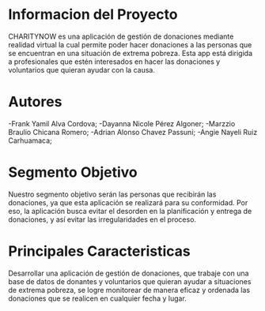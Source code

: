 # Informacion del Proyecto
CHARITYNOW es una aplicación de gestión de donaciones mediante realidad virtual la cual permite poder hacer donaciones a las personas que se encuentran en una situación de extrema pobreza. Esta app está dirigida a profesionales que estén interesados en hacer las donaciones y voluntarios que quieran ayudar con la causa. 

# Autores
-Frank Yamil Alva Cordova;
-Dayanna Nicole Pérez Algoner;
-Marzzio Braulio Chicana Romero;
-Adrian Alonso Chavez Passuni;
-Angie Nayeli Ruiz Carhuamaca;

# Segmento Objetivo
Nuestro segmento objetivo serán las personas que recibirán las donaciones, ya que esta aplicación se realizará para su conformidad. Por eso, la aplicación busca evitar el desorden en la planificación y entrega de donaciones, y así evitar las irregularidades en el proceso.

# Principales Caracteristicas
Desarrollar una aplicación de gestión de donaciones, que trabaje con una base de datos de donantes y voluntarios que quieran ayudar a situaciones de extrema pobreza, se logre monitorear de manera eficaz y ordenada las donaciones que se realicen en cualquier fecha y lugar. 
